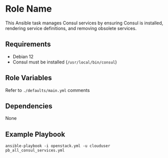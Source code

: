 Role Name  
=========  

This Ansible task manages Consul services by ensuring Consul is installed, rendering service definitions, and removing obsolete services.  

Requirements  
------------  

- Debian 12
- Consul must be installed (`/usr/local/bin/consul`)  

Role Variables  
--------------  

Refer to `./defaults/main.yml` comments  

Dependencies  
------------  

None  

Example Playbook  
----------------  

`ansible-playbook -i openstack.yml -u clouduser pb_all_consul_services.yml`